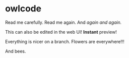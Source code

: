 # owlcode

Read me carefully.
Read me again.
And *again and again.*

This can also be edited in the web UI! **Instant** preview!

Everything is nicer on a branch.
Flowers are everywhere!!!

And bees.
